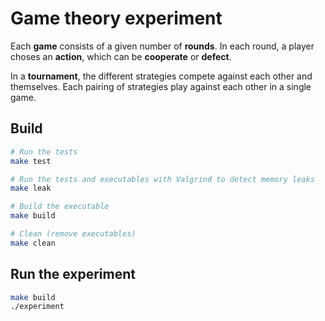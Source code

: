 # Game theory experiment

Each **game** consists of a given number of **rounds**. In each round, a player choses an **action**, which can be **cooperate** or **defect**.

In a **tournament**, the different strategies compete against each other and themselves. Each pairing of strategies play against each other in a single game.

## Build

```bash
# Run the tests
make test

# Run the tests and executables with Valgrind to detect memory leaks
make leak

# Build the executable
make build

# Clean (remove executables)
make clean
```

## Run the experiment

```bash
make build
./experiment
```